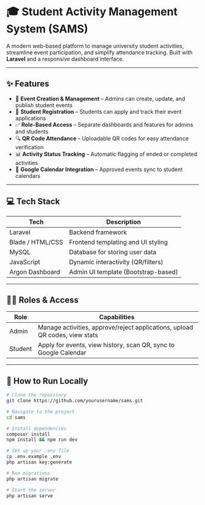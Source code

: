 # 🎓 Student Activity Management System (SAMS)

A modern web-based platform to manage university student activities, streamline event participation, and simplify attendance tracking. Built with **Laravel** and a responsive dashboard interface.

---

## ✨ Features

- 🧾 **Event Creation & Management** – Admins can create, update, and publish student events
- 📅 **Student Registration** – Students can apply and track their event applications
- ✅ **Role-Based Access** – Separate dashboards and features for admins and students
- 🔍 **QR Code Attendance** – Uploadable QR codes for easy attendance verification
- 📊 **Activity Status Tracking** – Automatic flagging of ended or completed activities
- 📆 **Google Calendar Integration** – Approved events sync to student calendars

---

## 💻 Tech Stack

| Tech            | Description                          |
|-----------------|--------------------------------------|
| Laravel         | Backend framework                    |
| Blade / HTML/CSS| Frontend templating and UI styling   |
| MySQL           | Database for storing user data       |
| JavaScript      | Dynamic interactivity (QR/filters)   |
| Argon Dashboard | Admin UI template (Bootstrap-based)  |

---

## 🧑‍💻 Roles & Access

| Role    | Capabilities                                                                 |
|---------|-------------------------------------------------------------------------------|
| Admin   | Manage activities, approve/reject applications, upload QR codes, view stats  |
| Student | Apply for events, view history, scan QR, sync to Google Calendar             |

---

## 🚀 How to Run Locally

```bash
# Clone the repository
git clone https://github.com/yourusername/sams.git

# Navigate to the project
cd sams

# Install dependencies
composer install
npm install && npm run dev

# Set up your .env file
cp .env.example .env
php artisan key:generate

# Run migrations
php artisan migrate

# Start the server
php artisan serve
